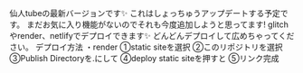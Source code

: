 仙人tubeの最新バージョンです✨
これはしょっちゅうアップデートする予定です。
まだお気に入り機能がないのでそれも今度追加しようと思ってます!
glitchやrender、netlifyでデプロイできます✨
どんどんデプロイして広めちゃってください。
デプロイ方法
・render
①static siteを選択
②このリポジトリを選択
③Publish Directoryを.にして
④deploy static siteを押すと
⑤リンク完成
